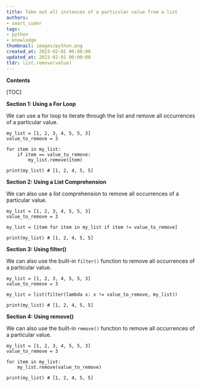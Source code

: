 ```yaml
---
title: Take out all instances of a particular value from a list
authors:
- smart_coder
tags:
- python
- knowledge
thumbnail: images/python.png
created_at: 2023-02-01 00:00:00
updated_at: 2023-02-01 00:00:00
tldr: list.remove(value)
---
```


**Contents**

[TOC]

**Section 1: Using a For Loop**

We can use a for loop to iterate through the list and remove all occurrences of a particular value.

```
my_list = [1, 2, 3, 4, 5, 5, 3]
value_to_remove = 3

for item in my_list:
    if item == value_to_remove:
        my_list.remove(item)

print(my_list) # [1, 2, 4, 5, 5]
```

**Section 2: Using a List Comprehension**

We can also use a list comprehension to remove all occurrences of a particular value.

```
my_list = [1, 2, 3, 4, 5, 5, 3]
value_to_remove = 3

my_list = [item for item in my_list if item != value_to_remove]

print(my_list) # [1, 2, 4, 5, 5]
```

**Section 3: Using filter()**

We can also use the built-in `filter()` function to remove all occurrences of a particular value.

```
my_list = [1, 2, 3, 4, 5, 5, 3]
value_to_remove = 3

my_list = list(filter(lambda x: x != value_to_remove, my_list))

print(my_list) # [1, 2, 4, 5, 5]
```

**Section 4: Using remove()**

We can also use the built-in `remove()` function to remove all occurrences of a particular value.

```
my_list = [1, 2, 3, 4, 5, 5, 3]
value_to_remove = 3

for item in my_list:
    my_list.remove(value_to_remove)

print(my_list) # [1, 2, 4, 5, 5]
```
